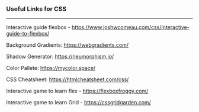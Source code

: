 ### Useful Links for CSS
---

Interactive guide flexbox - https://www.joshwcomeau.com/css/interactive-guide-to-flexbox/

Background Gradients: https://webgradients.com/

Shadow Generator: https://neumorphism.io/

Color Pallete: https://mycolor.space/

CSS Cheatsheet: https://htmlcheatsheet.com/css/

Interactive game to learn flex - https://flexboxfroggy.com/

Interactive game to learn Grid - https://cssgridgarden.com/
